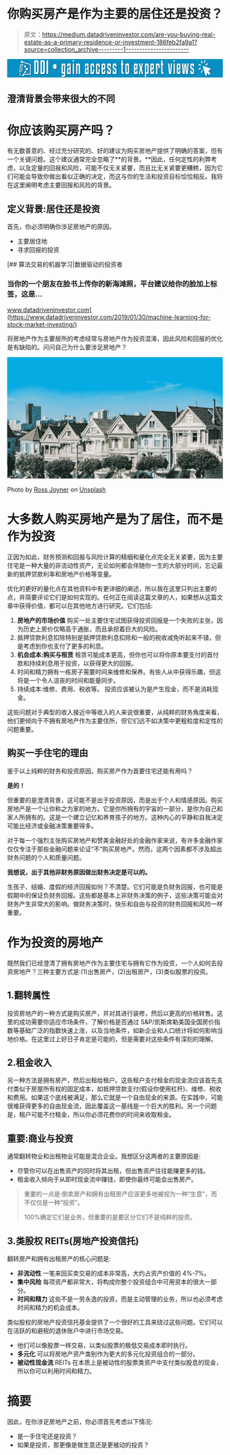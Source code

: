 # 你购买房产是作为主要的居住还是投资？

> 原文：<https://medium.datadriveninvestor.com/are-you-buying-real-estate-as-a-primary-residence-or-investment-186feb2fa9a1?source=collection_archive---------1----------------------->

[![](img/11de4723ece7cc50bd0228a87cbc0230.png)](http://www.track.datadriveninvestor.com/1B9E)

## 澄清背景会带来很大的不同

# 你应该购买房产吗？

有无数善意的、经过充分研究的、好的建议为购买房地产提供了明确的答案，但有一个关键问题。这个建议通常完全忽略了**的背景。**因此，任何定性的利弊考虑，以及定量的回报和风险，可能不仅无关紧要，而且比无关紧要更糟糕，因为它们可能会导致你做出看似正确的决定，而这与你的生活和投资目标恰恰相反。我将在这里阐明考虑主要回报和风险的背景。

## 定义背景:居住还是投资

首先，你必须明确你涉足房地产的原因。

*   主要居住地
*   寻求回报的投资

[](https://www.datadriveninvestor.com/2019/01/30/machine-learning-for-stock-market-investing/) [## 算法交易的机器学习|数据驱动的投资者

### 当你的一个朋友在脸书上传你的新海滩照，平台建议给你的脸加上标签，这是…

www.datadriveninvestor.com](https://www.datadriveninvestor.com/2019/01/30/machine-learning-for-stock-market-investing/) 

将房地产作为主要居所的考虑经常与房地产作为投资混淆，因此风险和回报的优化是有缺陷的。问问自己为什么要涉足房地产？

![](img/c59e20f75f40508b8fef89529e4f2f94.png)

Photo by [Ross Joyner](https://unsplash.com/@rossjoyner?utm_source=medium&utm_medium=referral) on [Unsplash](https://unsplash.com?utm_source=medium&utm_medium=referral)

# 大多数人购买房地产是为了居住，而不是作为投资

正因为如此，财务预测和回报与风险计算的精细和量化点完全无关紧要，因为主要住宅是一种大量的非流动性资产，无论如何都会伴随你一生的大部分时间，忘记最新的抵押贷款利率和房地产价格等变量。

优化的更好的量化点在其他资料中有更详细的阐述，所以我在这里只列出主要的点，并简要评论它们是如何实现的。任何正在阅读这篇文章的人，如果想从这篇文章中获得价值，都可以在其他地方进行研究。它们包括:

1.  **房地产的市场价值** 购买一处主要住宅试图获得投资回报是一个失败的主张，因为历史上房价仅略高于通胀，而且承担着巨大的风险。
2.  抵押贷款利息扣除特别是抵押贷款利息扣除和一般的税收减免听起来不错，但是考虑到你也支付了更多的利息。
3.  **机会成本:购买与租赁**
    租赁可能成本更高，但你也可以将你原本要支付的首付款和持续利息用于投资，以获得更大的回报。
4.  时间和精力拥有一栋房子需要时间来维修和保养。有些人从中获得乐趣，但这将是一个令人沮丧的时间和能量同步。
5.  持续成本:维修、费用、税收等。
    投资应该被认为是产生现金，而不是消耗现金。

这些问题对于典型的收入接近中等收入的人来说很重要，从纯粹的财务角度来看，他们更倾向于不拥有房地产作为主要住所，但它们远不如决策中更粗粒度和定性的问题重要。

## 购买一手住宅的理由

鉴于以上纯粹的财务和投资原因，购买房产作为首要住宅还能有用吗？

**是的！**

但重要的是澄清背景，这可能不是出于投资原因，而是出于个人和情感原因。购买房地产是一个让你称之为家的地方。它是你所拥有的宇宙的一部分，是你为自己和家人所拥有的。这是一个建立记忆和养育孩子的地方。这种内心的平静和自我决定可能比经济或金融决策重要得多。

对于每一个强烈主张购买房地产和赞美金融好处的金融作家来说，有许多金融作家仅仅专注于那些金融问题来论证“不”购买房地产。然而，这两个因素都不涉及超出财务问题的个人和质量问题。

**我想说，出于其他非财务原因做出财务决定是可以的。**

生孩子、结婚、度假的经济回报如何？不清楚。它们可能是负财务回报，也可能是假期中的保证负财务回报。这些都是基本上非财务决策的例子，这些决策可能会对财务产生非常大的影响。做财务决策时，快乐和自由与投资的财务回报和风险一样重要。

# 作为投资的房地产

既然我们已经澄清了拥有房地产作为主要住宅与拥有它作为投资，一个人如何去投资房地产？三种主要方式是:(1)出售房产，(2)出租房产，(3)类似股票的投资。

## 1.翻转属性

投资房地产的一种方式是购买房产，并对其进行装修，然后以更高的价格转售。这里的成功需要你适应市场条件，了解价格是否通过 S&P/凯斯席勒美国全国房价指数等基础广泛的指数快速上涨，以及当地条件，如新企业和人口统计将如何影响当地价格。在这里过上好日子肯定是可能的，但是需要对这些条件有深刻的理解。

## 2.租金收入

另一种方法是拥有房产，然后出租给租户。这些租户支付租金的现金流应该首先支付类似于房屋所有权的固定成本，如抵押贷款支付(假设你使用杠杆)、维修、税收和费用。如果这个底线被满足，那么它就是一个自由现金的来源。在实践中，可能很难获得更多的自由现金流，因此覆盖这一基线是一个巨大的胜利。另一个问题是，租户可能不付租金，所以你必须花费你的时间来收取租金。

## 重要:商业与投资

通常翻转物业和出租物业可能是混合企业。我想区分这两者的主要原因是:

*   尽管你可以在出售资产的同时将其出租，但出售资产往往能赚更多的钱。
*   租金收入倾向于从即时现金流中赚钱，即使你最终可能会出售房产。

> 重要的一点是:倒卖房产和拥有出租房产应该更多地被视为一种“生意”，而不仅仅是一种“投资”。
> 
> 100%确定它们是业务，但重要的是要区分它们不是纯粹的投资。

## 3.类股权 REITs(房地产投资信托)

翻转房产和拥有出租房产的核心问题是:

*   **非流动性**
    一笔来回买卖交易的成本非常高，大约占资产价值的 4%-7%。
*   **集中风险** 每项资产都非常大，将构成你整个投资组合中可用资本的很大一部分。
*   **时间和精力** 这些不是一劳永逸的投资，而是主动管理的业务，所以也必须考虑时间和精力的机会成本。

类似股权的房地产投资信托基金提供了一个很好的工具来绕过这些问题。它们可以在活跃的和避税的退休账户中进行市场交易。

*   他们可以像股票一样交易，以类似股票的极低交易成本即时执行。
*   **多元化**
    可以将房地产资产类别作为更大的多元化投资组合的一部分。
*   **被动性现金流** REITs 在本质上是被动性的股票类资产中支付类似股息的现金，所以你可以利用时间和精力。

# 摘要

因此，在你涉足房地产之前，你必须首先考虑以下情况:

*   是一手住宅还是投资？
*   如果是投资，那更像是做生意还是更被动的投资？